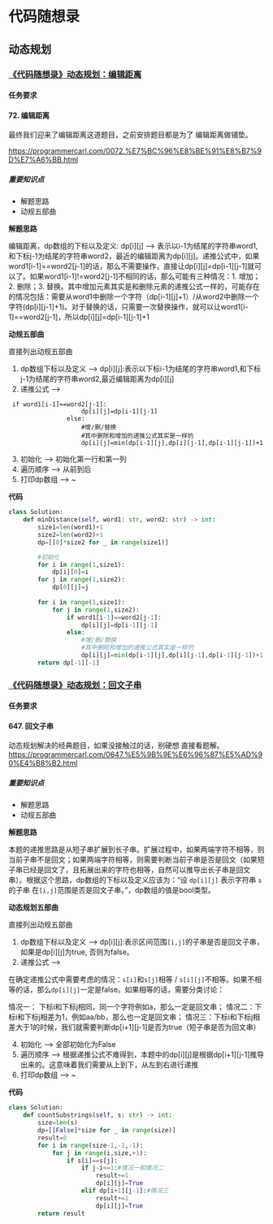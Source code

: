 # 代码随想录
## 动态规划
### [《代码随想录》动态规划：编辑距离](https://notes.kamacoder.com/questions/502103)
#### 任务要求
#### 72. 编辑距离


最终我们迎来了编辑距离这道题目，之前安排题目都是为了 编辑距离做铺垫。 

https://programmercarl.com/0072.%E7%BC%96%E8%BE%91%E8%B7%9D%E7%A6%BB.html

##### 重要知识点
- 解题思路
- 动规五部曲


**解题思路**

编辑距离，dp数组的下标以及定义: dp[i][j] --> 表示以i-1为结尾的字符串word1,和下标j-1为结尾的字符串word2，最近的编辑距离为dp[i][j]。递推公式中，如果word1[i-1]==word2[j-1]的话，那么不需要操作，直接让dp[i][j]=dp[i-1][j-1]就可以了。如果word1[i-1]!=word2[j-1]不相同的话，那么可能有三种情况：1. 增加；2. 删除；3. 替换。其中增加元素其实是和删除元素的递推公式一样的，可能存在的情况包括：需要从word1中删除一个字符（dp[i-1][j]+1）/从word2中删除一个字符(dp[i][j-1]+1)。对于替换的话，只需要一次替换操作，就可以让word1[i-1]==word2[j-1]，所以dp[i][j]=dp[i-1][j-1]+1


**动规五部曲**

直接列出动规五部曲
1. dp数组下标以及定义 --> dp[i][j]:表示以下标i-1为结尾的字符串word1,和下标j-1为结尾的字符串word2,最近编辑距离为dp[i][j]
2. 递推公式 -->
```
 if word1[i-1]==word2[j-1]:
                    dp[i][j]=dp[i-1][j-1]
                else:
                    #增/删/替换
                    #其中删除和增加的递推公式其实是一样的
                    dp[i][j]=min(dp[i-1][j],dp[i][j-1],dp[i-1][j-1])+1
```
3. 初始化 --> 初始化第一行和第一列
4. 遍历顺序 --> 从前到后
5. 打印dp数组 --> ~


**代码**
```Python 
class Solution:
    def minDistance(self, word1: str, word2: str) -> int:
        size1=len(word1)+1
        size2=len(word2)+1
        dp=[[0]*size2 for _ in range(size1)]

        #初始化
        for i in range(1,size1):
            dp[i][0]=i
        for j in range(1,size2):
            dp[0][j]=j
        
        for i in range(1,size1):
            for j in range(1,size2):
                if word1[i-1]==word2[j-1]:
                    dp[i][j]=dp[i-1][j-1]
                else:
                    #增/删/替换
                    #其中删除和增加的递推公式其实是一样的
                    dp[i][j]=min(dp[i-1][j],dp[i][j-1],dp[i-1][j-1])+1
        return dp[-1][-1]
```
### [《代码随想录》动态规划：回文子串](https://notes.kamacoder.com/questions/502105)
#### 任务要求
#### 647. 回文子串


动态规划解决的经典题目，如果没接触过的话，别硬想 直接看题解。
https://programmercarl.com/0647.%E5%9B%9E%E6%96%87%E5%AD%90%E4%B8%B2.html

##### 重要知识点

- 解题思路
- 动规五部曲

**解题思路**

本题的递推思路是从短子串扩展到长子串。扩展过程中，如果两端字符不相等，则当前子串不是回文；如果两端字符相等，则需要判断当前子串是否是回文（如果短子串已经是回文了，且拓展出来的字符也相等，自然可以推导出长子串是回文串）。根据这个思路，dp数组的下标以及定义应该为：“设 `dp[i][j]` 表示字符串 `s` 的子串 在`[i,j]`范围是否是回文子串。”，dp数组的值是bool类型。


**动态规划五部曲**

直接列出动规五部曲
1. dp数组下标以及定义 --> dp[i][j]:表示区间范围`[i,j]`的子串是否是回文子串，如果是dp[i][j]为true, 否则为false。
2. 递推公式 --> 

在确定递推公式中需要考虑的情况：`s[i]`和`s[j]`相等 / `s[i][j]`不相等。如果不相等的话，那么`dp[i][j]`一定是false。如果相等的话，需要分类讨论：

情况一： 下标i和下标j相同，同一个字符例如a，那么一定是回文串；
情况二：下标i和下标j相差为1，例如aa/bb，那么也一定是回文串；
情况三：下标i和下标j相差大于1的时候，我们就需要判断dp[i+1][j-1]是否为true（短子串是否为回文串）

 
4. 初始化 -->  全部初始化为False
5. 遍历顺序 --> 根据递推公式不难得到，本题中的dp[i][j]是根据dp[i+1][j-1]推导出来的。这意味着我们需要从上到下，从左到右进行递推
6. 打印dp数组 --> ~



**代码**
```Python 
class Solution:
    def countSubstrings(self, s: str) -> int:
        size=len(s)
        dp=[[False]*size for _ in range(size)]
        result=0
        for i in range(size-1,-1,-1):
            for j in range(i,size,+1):
                if s[i]==s[j]:
                    if j-i<=1:#情况一和情况二
                        result+=1
                        dp[i][j]=True
                    elif dp[i+1][j-1]:#情况三
                        result+=1
                        dp[i][j]=True
        return result
```
